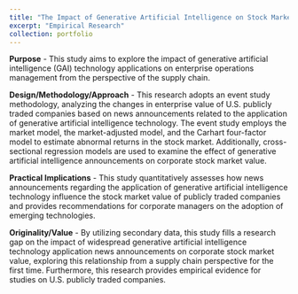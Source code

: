 ```yaml
---
title: "The Impact of Generative Artificial Intelligence on Stock Market Reaction An Empirical Study of Listed Companies in the United States"
excerpt: "Empirical Research"
collection: portfolio
---
```


**Purpose** - This study aims to explore the impact of generative artificial intelligence (GAI) technology applications on enterprise operations management from the perspective of the supply chain.

**Design/Methodology/Approach** - This research adopts an event study methodology, analyzing the changes in enterprise value of U.S. publicly traded companies based on news announcements related to the application of generative artificial intelligence technology. The event study employs the market model, the market-adjusted model, and the Carhart four-factor model to estimate abnormal returns in the stock market. Additionally, cross-sectional regression models are used to examine the effect of generative artificial intelligence announcements on corporate stock market value.

**Practical Implications** - This study quantitatively assesses how news announcements regarding the application of generative artificial intelligence technology influence the stock market value of publicly traded companies and provides recommendations for corporate managers on the adoption of emerging technologies.

**Originality/Value** - By utilizing secondary data, this study fills a research gap on the impact of widespread generative artificial intelligence technology application news announcements on corporate stock market value, exploring this relationship from a supply chain perspective for the first time. Furthermore, this research provides empirical evidence for studies on U.S. publicly traded companies.

